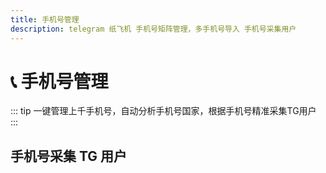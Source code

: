 ```yaml
---
title: 手机号管理
description: telegram 纸飞机 手机号矩阵管理，多手机号导入 手机号采集用户
---
```


# 📞 手机号管理

::: tip
一键管理上千手机号，自动分析手机号国家，根据手机号精准采集TG用户
:::

## 手机号采集 TG 用户

<VideoLink type="手机号采集"  />
